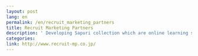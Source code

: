 ```yaml
---
layout: post
lang: en
permalink: /en/recruit_marketing_partners
title: Recruit Marketing Partners
description: ' Developing Sapuri collection which are online learning services. '
categories: 
link: http://www.recruit-mp.co.jp/
---
```

